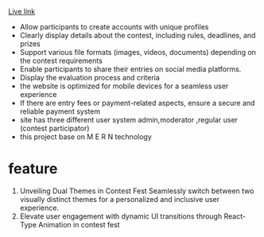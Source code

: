 [Live link](https://contest-site-d88b9.web.app/)
* Allow participants to create accounts with unique profiles
* Clearly display details about the contest, including rules, deadlines, and prizes
* Support various file formats (images, videos, documents) depending on the contest requirements
* Enable participants to share their entries on social media platforms.
* Display the evaluation process and criteria
*  the website is optimized for mobile devices for a seamless user experience
* If there are entry fees or payment-related aspects, ensure a secure and reliable payment system
* site has three different user system admin,moderator ,regular user (contest participator)
* this project base on M E R N technology

# feature
1. Unveiling Dual Themes in Contest Fest Seamlessly switch between two visually distinct themes for a personalized and inclusive user experience.
2. Elevate user engagement with dynamic UI transitions through React-Type Animation in contest fest
